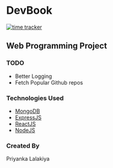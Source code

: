 # DevBook

[![time tracker](https://wakatime.com/badge/github/Mugilan-Codes/dev-book.svg)](https://wakatime.com/badge/github/Mugilan-Codes/dev-book)

## Web Programming Project

### TODO

- Better Logging
- Fetch Popular Github repos

### Technologies Used

- [MongoDB](https://www.mongodb.com/)
- [ExpressJS](https://expressjs.com/)
- [ReactJS](https://reactjs.org/)
- [NodeJS](https://nodejs.org/en/)

### Created By

Priyanka Lalakiya

